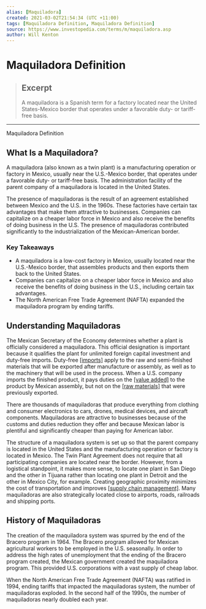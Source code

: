 ```yaml
---
alias: [Maquiladora]
created: 2021-03-02T21:54:34 (UTC +11:00)
tags: [Maquiladora Definition, Maquiladora Definition]
source: https://www.investopedia.com/terms/m/maquiladora.asp
author: Will Kenton
---
```


# Maquiladora Definition

> ## Excerpt
> A maquiladora is a Spanish term for a factory located near the United States-Mexico border that operates under a favorable duty- or tariff-free basis.

---

Maquiladora Definition
## What Is a Maquiladora?

A maquiladora (also known as a twin plant) is a manufacturing operation or factory in Mexico, usually near the U.S.-Mexico border, that operates under a favorable duty- or tariff-free basis. The administration facility of the parent company of a maquiladora is located in the United States.

The presence of maquiladoras is the result of an agreement established between Mexico and the U.S. in the 1960s. These factories have certain tax advantages that make them attractive to businesses. Companies can capitalize on a cheaper labor force in Mexico and also receive the benefits of doing business in the U.S. The presence of maquiladoras contributed significantly to the industrialization of the Mexican-American border.

### Key Takeaways

-   A maquiladora is a low-cost factory in Mexico, usually located near the U.S.-Mexico border, that assembles products and then exports them back to the United States.
-   Companies can capitalize on a cheaper labor force in Mexico and also receive the benefits of doing business in the U.S., including certain tax advantages.
-   The North American Free Trade Agreement (NAFTA) expanded the maquiladora program by ending tariffs.

## Understanding Maquiladoras

The Mexican Secretary of the Economy determines whether a plant is officially considered a maquiladora. This official designation is important because it qualifies the plant for unlimited foreign capital investment and duty-free imports. Duty-free [[imports]](https://www.investopedia.com/terms/i/import.asp) apply to the raw and semi-finished materials that will be exported after manufacture or assembly, as well as to the machinery that will be used in the process. When a U.S. company imports the finished product, it pays duties on the [[value added]](https://www.investopedia.com/terms/v/valueadded.asp) to the product by Mexican assembly, but not on the [[raw materials]](https://www.investopedia.com/terms/r/rawmaterials.asp) that were previously exported.

There are thousands of maquiladoras that produce everything from clothing and consumer electronics to cars, drones, medical devices, and aircraft components. Maquiladoras are attractive to businesses because of the customs and duties reduction they offer and because Mexican labor is plentiful and significantly cheaper than paying for American labor.

The structure of a maquiladora system is set up so that the parent company is located in the United States and the manufacturing operation or factory is located in Mexico. The Twin Plant Agreement does not require that all participating companies are located near the border. However, from a logistical standpoint, it makes more sense, to locate one plant in San Diego and the other in Tijuana rather than locating one plant in Detroit and the other in Mexico City, for example. Creating geographic proximity minimizes the cost of transportation and improves [[supply chain management]](https://www.investopedia.com/terms/s/scm.asp). Many maquiladoras are also strategically located close to airports, roads, railroads and shipping ports.

## History of Maquiladoras

The creation of the maquiladora system was spurred by the end of the Bracero program in 1964. The Bracero program allowed for Mexican agricultural workers to be employed in the U.S. seasonally. In order to address the high rates of unemployment that the ending of the Bracero program created, the Mexican government created the maquiladora program. This provided U.S. corporations with a vast supply of cheap labor.

When the North American Free Trade Agreement (NAFTA) was ratified in 1994, ending tariffs that impacted the maquiladoras system, the number of maquiladoras exploded. In the second half of the 1990s, the number of maquiladoras nearly doubled each year.
